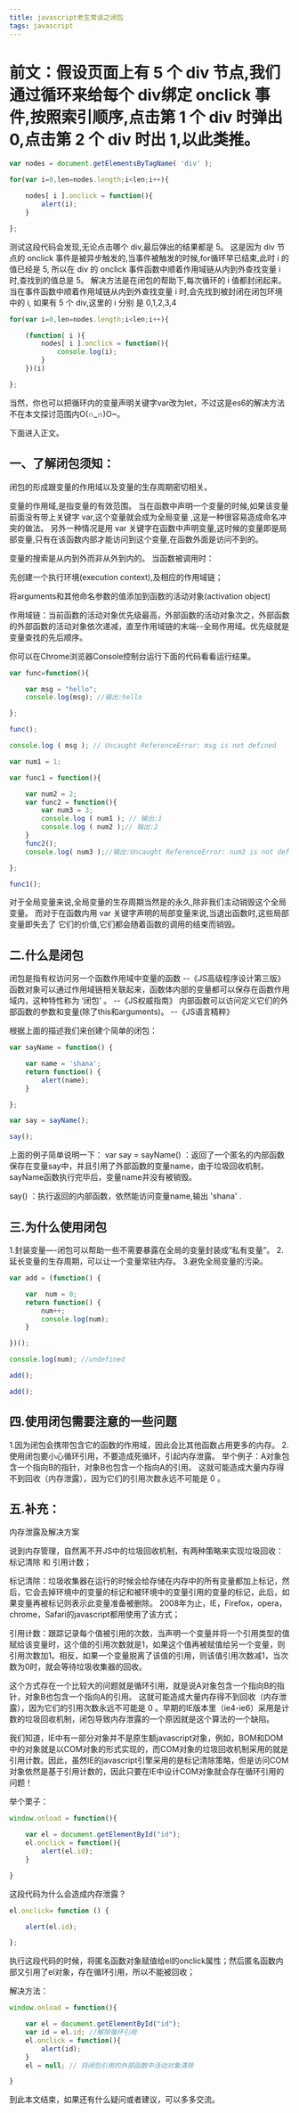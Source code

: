 ```yaml
---
title: javascript老生常谈之闭包
tags: javascript
---
```




# 前文：假设页面上有 5 个 div 节点,我们通过循环来给每个 div绑定 onclick 事件,按照索引顺序,点击第 1 个 div 时弹出 0,点击第 2 个 div 时出 1,以此类推。

```js
var nodes = document.getElementsByTagName( 'div' );

for(var i=0,len=nodes.length;i<len;i++){ 

    nodes[ i ].onclick = function(){
        alert(i); 
    }

};
```
测试这段代码会发现,无论点击哪个 div,最后弹出的结果都是 5。
这是因为 div 节点的 onclick 事件是被异步触发的,当事件被触发的时候,for循环早已结束,此时 i 的值已经是 5,
所以在 div 的 onclick 事件函数中顺着作用域链从内到外查找变量 i 时,查找到的值总是 5。
解决方法是在闭包的帮助下,每次循环的 i 值都封闭起来。当在事件函数中顺着作用域链从内到外查找变量 i 时,会先找到被封闭在闭包环境中的 i,
如果有 5 个 div,这里的 i 分别 是 0,1,2,3,4
```js
for(var i=0,len=nodes.length;i<len;i++){ 

    (function( i ){
        nodes[ i ].onclick = function(){ 
            console.log(i);
        } 
    })(i)

};
```
当然，你也可以把循环内的变量声明关键字var改为let，不过这是es6的解决方法不在本文探讨范围内O(∩_∩)O~。

下面进入正文。

## 一、了解闭包须知：

闭包的形成跟变量的作用域以及变量的生存周期密切相关。

变量的作用域,是指变量的有效范围。
当在函数中声明一个变量的时候,如果该变量前面没有带上关键字 var,这个变量就会成为全局变量 ,这是一种很容易造成命名冲突的做法。
另外一种情况是用 var 关键字在函数中声明变量,这时候的变量即是局部变量,只有在该函数内部才能访问到这个变量,在函数外面是访问不到的。

变量的搜索是从内到外而非从外到内的。
当函数被调用时：

先创建一个执行环境(execution context),及相应的作用域链；

将arguments和其他命名参数的值添加到函数的活动对象(activation object)

作用域链：当前函数的活动对象优先级最高，外部函数的活动对象次之，外部函数的外部函数的活动对象依次递减，直至作用域链的末端--全局作用域。优先级就是变量查找的先后顺序。

你可以在Chrome浏览器Console控制台运行下面的代码看看运行结果。

```js
var func=function(){

    var msg = "hello";
    console.log(msg); //输出:hello 

};

func();

console.log ( msg ); // Uncaught ReferenceError: msg is not defined
```

```js
var num1 = 1;

var func1 = function(){ 

    var num2 = 2;
    var func2 = function(){ 
        var num3 = 3;
        console.log ( num1 ); // 输出:1 
        console.log ( num2 );// 输出:2
    }
    func2();
    console.log( num3 );//输出:Uncaught ReferenceError: num3 is not defined

}; 

func1();
```
对于全局变量来说,全局变量的生存周期当然是的永久,除非我们主动销毁这个全局变量。
而对于在函数内用 var 关键字声明的局部变量来说,当退出函数时,这些局部变量即失去了 它们的价值,它们都会随着函数的调用的结束而销毁。

## 二.什么是闭包

闭包是指有权访问另一个函数作用域中变量的函数 --《JS高级程序设计第三版》
函数对象可以通过作用域链相关联起来，函数体内部的变量都可以保存在函数作用域内，这种特性称为 ‘闭包’ 。 --《JS权威指南》
内部函数可以访问定义它们的外部函数的参数和变量(除了this和arguments)。 --《JS语言精粹》

根据上面的描述我们来创建个简单的闭包：
```js
var sayName = function() {

    var name = 'shana';
    return function() {
        alert(name);
    }

};

var say = sayName(); 

say();
```
上面的例子简单说明一下：
var say = sayName() ：返回了一个匿名的内部函数保存在变量say中，并且引用了外部函数的变量name，由于垃圾回收机制，sayName函数执行完毕后，变量name并没有被销毁。

say() ：执行返回的内部函数，依然能访问变量name,输出 'shana' .

## 三.为什么使用闭包

1.封装变量—-闭包可以帮助一些不需要暴露在全局的变量封装成“私有变量”。
2.延长变量的生存周期，可以让一个变量常驻内存。
3.避免全局变量的污染。

```js
var add = (function() {

    var  num = 0;
    return function() {
        num++;
        console.log(num);
    }

})();

console.log(num); //undefined

add();

add();
```

## 四.使用闭包需要注意的一些问题

1.因为闭包会携带包含它的函数的作用域，因此会比其他函数占用更多的内存。
2.使用闭包要小心循环引用，不要造成死循环，引起内存泄露。
举个例子：A对象包含一个指向B的指针，对象B也包含一个指向A的引用。 这就可能造成大量内存得不到回收（内存泄露），因为它们的引用次数永远不可能是 0 。

## 五.补充：

内存泄露及解决方案

说到内存管理，自然离不开JS中的垃圾回收机制，有两种策略来实现垃圾回收：标记清除 和 引用计数；

标记清除：垃圾收集器在运行的时候会给存储在内存中的所有变量都加上标记，然后，它会去掉环境中的变量的标记和被环境中的变量引用的变量的标记，此后，如果变量再被标记则表示此变量准备被删除。 2008年为止，IE，Firefox，opera，chrome，Safari的javascript都用使用了该方式；

引用计数：跟踪记录每个值被引用的次数，当声明一个变量并将一个引用类型的值赋给该变量时，这个值的引用次数就是1，如果这个值再被赋值给另一个变量，则引用次数加1。相反，如果一个变量脱离了该值的引用，则该值引用次数减1，当次数为0时，就会等待垃圾收集器的回收。

这个方式存在一个比较大的问题就是循环引用，就是说A对象包含一个指向B的指针，对象B也包含一个指向A的引用。 这就可能造成大量内存得不到回收（内存泄露），因为它们的引用次数永远不可能是 0 。早期的IE版本里（ie4-ie6）采用是计数的垃圾回收机制，闭包导致内存泄露的一个原因就是这个算法的一个缺陷。

我们知道，IE中有一部分对象并不是原生额javascript对象，例如，BOM和DOM中的对象就是以COM对象的形式实现的，而COM对象的垃圾回收机制采用的就是引用计数。因此，虽然IE的javascript引擎采用的是标记清除策略，但是访问COM对象依然是基于引用计数的，因此只要在IE中设计COM对象就会存在循环引用的问题！

举个栗子：
```js
window.onload = function(){

    var el = document.getElementById("id");
    el.onclick = function(){
        alert(el.id);
    }

}
```
这段代码为什么会造成内存泄露？
```js
el.onclick= function () {

    alert(el.id);

};
```
执行这段代码的时候，将匿名函数对象赋值给el的onclick属性；然后匿名函数内部又引用了el对象，存在循环引用，所以不能被回收；

解决方法：
```js
window.onload = function(){

    var el = document.getElementById("id");
    var id = el.id; //解除循环引用
    el.onclick = function(){
        alert(id); 
    }
    el = null; // 将闭包引用的外部函数中活动对象清除

}
```



到此本文结束，如果还有什么疑问或者建议，可以多多交流。